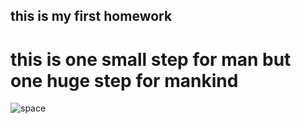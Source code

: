 ## this is my first homework
# this is one small step for man but one huge step for mankind
![space](https://github.com/user-attachments/assets/aa525b1f-9dbf-46da-b5a9-16fb1a354ebb)
